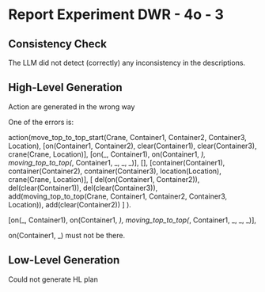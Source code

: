 # Report Experiment DWR - 4o - 3 

## Consistency Check

The LLM did not detect (correctly) any inconsistency in the descriptions.

## High-Level Generation

Action are generated in the wrong way

One of the errors is:

action(move_top_to_top_start(Crane, Container1, Container2, Container3, Location),
  [on(Container1, Container2), clear(Container1), clear(Container3), crane(Crane, Location)],
  [on(_, Container1), on(Container1, _), moving_top_to_top(_, Container1, _, _, _)],
  [],
  [container(Container1), container(Container2), container(Container3), location(Location), crane(Crane, Location)],
  [
    del(on(Container1, Container2)), del(clear(Container1)), del(clear(Container3)),
    add(moving_top_to_top(Crane, Container1, Container2, Container3, Location)), add(clear(Container2))
  ]
).

[on(_, Container1), on(Container1, _), moving_top_to_top(_, Container1, _, _, _)],

on(Container1, _) must not be there.


## Low-Level Generation

Could not generate HL plan